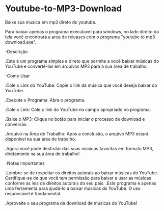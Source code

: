 # Youtube-to-MP3-Download
Baixe sua musica em mp3 direto do youtube.

Para baixar apenas o programa executavel para windows, no lado direito da tela você encontrará a area de releases com o programa "youtube to mp3 download.exe".

-Descrição

.Este é um programa simples e direto que permite a você baixar músicas do YouTube e convertê-las em arquivos MP3 para a sua área de trabalho.

-Como Usar

.Cole o Link do YouTube: Copie o link da música que você deseja baixar do YouTube.

.Execute o Programa: Abra o programa.

.Cole o Link: Cole o link do YouTube no campo apropriado no programa.

.Baixe o MP3: Clique no botão para iniciar o processo de download e conversão.

.Arquivo na Área de Trabalho: Após a conclusão, o arquivo MP3 estará disponível na sua área de trabalho.

.Agora você pode desfrutar das suas músicas favoritas em formato MP3, diretamente na sua área de trabalho!

-Notas Importantes

.Lembre-se de respeitar os direitos autorais ao baixar músicas do YouTube. Certifique-se de que você tem permissão para baixar e usar as músicas conforme as leis de direitos autorais do seu país.
.Este programa é apenas uma ferramenta para ajudá-lo a baixar músicas do YouTube. O uso responsável é fundamental.

.Aproveite o seu programa de download de músicas do YouTube!
